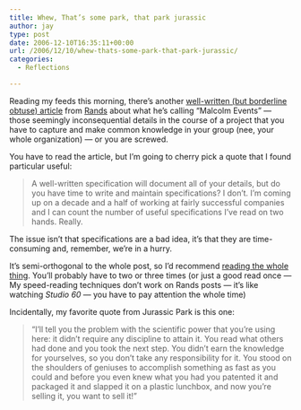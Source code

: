 ```yaml
---
title: Whew, That’s some park, that park jurassic
author: jay
type: post
date: 2006-12-10T16:35:11+00:00
url: /2006/12/10/whew-thats-some-park-that-park-jurassic/
categories:
  - Reflections

---
```

Reading my feeds this morning, there’s another [well-written (but borderline obtuse) article][1] from [Rands][2] about what he’s calling “Malcolm Events” — those seemingly inconsequential details in the course of a project that you have to capture and make common knowledge in your group (nee, your whole organization) — or you are screwed.

You have to read the article, but I’m going to cherry pick a quote that I found particular useful:

> A well-written specification will document all of your details, but do you have time to write and maintain specifications? I don’t. I’m coming up on a decade and a half of working at fairly successful companies and I can count the number of useful specifications I’ve read on two hands. Really.

The issue isn’t that specifications are a bad idea, it’s that they are time-consuming and, remember, we’re in a hurry.

It’s semi-orthogonal to the whole post, so I’d recommend [reading the whole thing][1]. You’ll probably have to two or three times (or just a good read once — My speed-reading techniques don’t work on Rands posts — it’s like watching _Studio 60_ — you have to pay attention the whole time)

Incidentally, my favorite quote from Jurassic Park is this one:

> “I’ll tell you the problem with the scientific power that you’re using here: it didn’t require any discipline to attain it. You read what others had done and you took the next step. You didn’t earn the knowledge for yourselves, so you don’t take any responsibility for it. You stood on the shoulders of geniuses to accomplish something as fast as you could and before you even knew what you had you patented it and packaged it and slapped it on a plastic lunchbox, and now you’re selling it, you want to sell it!”

 [1]: http://www.randsinrepose.com/archives/2006/12/10/malcolm_events.html
 [2]: http://www.randsinrepose.com/